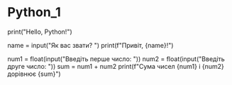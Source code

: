 # Python_1
print("Hello, Python!")

name = input("Як вас звати? ")
print(f"Привіт, {name}!")

num1 = float(input("Введіть перше число: "))
num2 = float(input("Введіть друге число: "))
sum = num1 + num2
print(f"Сума чисел {num1} і {num2} дорівнює {sum}")
